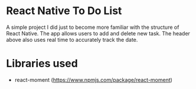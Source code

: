# React Native To Do List
A simple project I did just to become more familiar with the structure of React Native. The app allows users
to add and delete new task. The header above also uses real time to accurately track the date.

# Libraries used
- react-moment (https://www.npmjs.com/package/react-moment)
